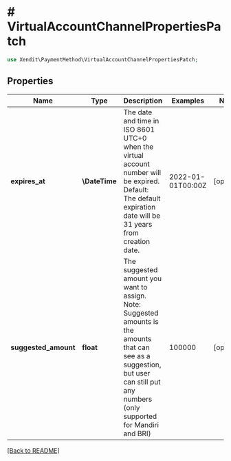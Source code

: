 # # VirtualAccountChannelPropertiesPatch


```php
use Xendit\PaymentMethod\VirtualAccountChannelPropertiesPatch;
```
## Properties

| Name | Type | Description | Examples | Notes |
| ------------ | ------------- | ------------- | ------------- | -------------|
| **expires_at** | **\DateTime** | The date and time in ISO 8601 UTC+0 when the virtual account number will be expired. Default: The default expiration date will be 31 years from creation date. | 2022-01-01T00:00Z |  [optional] |
| **suggested_amount** | **float** | The suggested amount you want to assign. Note: Suggested amounts is the amounts that can see as a suggestion, but user can still put any numbers (only supported for Mandiri and BRI) | 100000 |  [optional] |


[[Back to README]](../../README.md)
